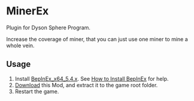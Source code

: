 # MinerEx

Plugin for Dyson Sphere Program.

Increase the coverage of miner, that you can just use one miner to mine a whole vein.

## Usage

1. Install [BepInEx_x64_5.4.x](https://github.com/BepInEx/BepInEx/releases). See [How to Install BepInEx](https://docs.bepinex.dev/master/articles/user_guide/installation/unity_mono.html) for help.
2. [Download](https://github.com/yozorayuki/dsp_plugin_MinerEx/releases) this Mod, and extract it to the game root folder.
3. Restart the game.
